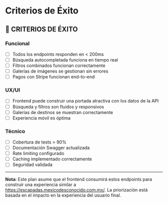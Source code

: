 # Criterios de Éxito

## 🎯 CRITERIOS DE ÉXITO

### Funcional
- [ ] Todos los endpoints responden en < 200ms
- [ ] Búsqueda autocompletada funciona en tiempo real
- [ ] Filtros combinados funcionan correctamente
- [ ] Galerías de imágenes se gestionan sin errores
- [ ] Pagos con Stripe funcionan end-to-end

### UX/UI
- [ ] Frontend puede construir una portada atractiva con los datos de la API
- [ ] Búsqueda y filtros son fluidos y responsivos
- [ ] Galerías de destinos se muestran correctamente
- [ ] Experiencia móvil es óptima

### Técnico
- [ ] Cobertura de tests > 90%
- [ ] Documentación Swagger actualizada
- [ ] Rate limiting configurado
- [ ] Caching implementado correctamente
- [ ] Seguridad validada

---

**Nota**: Este plan asume que el frontend consumirá estos endpoints para construir una experiencia similar a https://escapadas.mexicodesconocido.com.mx/. La priorización está basada en el impacto en la experiencia del usuario final. 